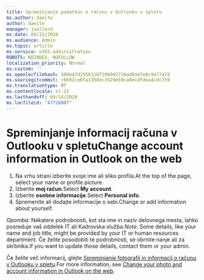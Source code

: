 ```yaml
---
title: Spreminjanje podatkov o računu v Outlooku v spletu
ms.author: daeite
author: daeite
manager: joallard
ms.date: 04/21/2020
ms.audience: Admin
ms.topic: article
ms.service: o365-administration
ROBOTS: NOINDEX, NOFOLLOW
localization_priority: Normal
ms.custom: ''
ms.openlocfilehash: 508b47d255612bf286992726ad0a6fe0c9477474
ms.sourcegitcommit: c6692ce0fa1358ec3529e59ca0ecdfdea4cdc759
ms.translationtype: MT
ms.contentlocale: sl-SI
ms.lasthandoff: 09/14/2020
ms.locfileid: "47728807"
---
```

# <a name="change-account-information-in-outlook-on-the-web"></a><span data-ttu-id="c1c3e-102">Spreminjanje informacij računa v Outlooku v spletu</span><span class="sxs-lookup"><span data-stu-id="c1c3e-102">Change account information in Outlook on the web</span></span>

1. <span data-ttu-id="c1c3e-103">Na vrhu strani izberite svoje ime ali sliko profila.</span><span class="sxs-lookup"><span data-stu-id="c1c3e-103">At the top of the page, select your name or profile picture.</span></span>
1. <span data-ttu-id="c1c3e-104">Izberite **moj račun**.</span><span class="sxs-lookup"><span data-stu-id="c1c3e-104">Select **My account**.</span></span>
1. <span data-ttu-id="c1c3e-105">Izberite **osebne informacije**.</span><span class="sxs-lookup"><span data-stu-id="c1c3e-105">Select **Personal info**.</span></span>
1. <span data-ttu-id="c1c3e-106">Spremenite ali dodajte informacije o sebi.</span><span class="sxs-lookup"><span data-stu-id="c1c3e-106">Change or add information about yourself.</span></span>

<span data-ttu-id="c1c3e-107">*Opomba:* Nekatere podrobnosti, kot sta ime in naziv delovnega mesta, lahko posreduje vaš oddelek IT ali Kadrovska služba.</span><span class="sxs-lookup"><span data-stu-id="c1c3e-107">*Note:* Some details, like your name and job title, might be provided by your IT or human resources department.</span></span> <span data-ttu-id="c1c3e-108">Če želite posodobiti te podrobnosti, se obrnite nanje ali za skrbnika.</span><span class="sxs-lookup"><span data-stu-id="c1c3e-108">If you want to update those details, contact them or your admin.</span></span>

<span data-ttu-id="c1c3e-109">Če želite več informacij, glejte [Spreminjanje fotografij in informacij o računu v Outlooku v spletu](https://support.office.com/article/b2dbb289-851d-4bed-93c3-3e136f5659ec).</span><span class="sxs-lookup"><span data-stu-id="c1c3e-109">For more information, see [Change your photo and account information in Outlook on the web](https://support.office.com/article/b2dbb289-851d-4bed-93c3-3e136f5659ec).</span></span>
